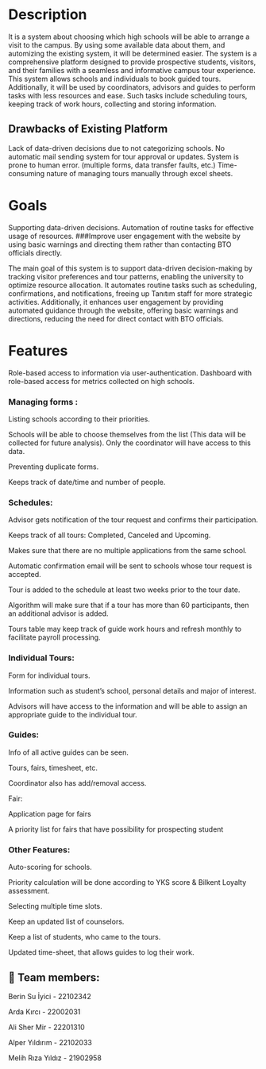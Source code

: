 # Description
It is a system about choosing which high schools will be able to arrange a visit to the campus. By using some available data about them, and automizing the existing system, it will be determined easier.
The system is a comprehensive platform designed to provide prospective students, visitors, and their families with a seamless and informative campus tour experience. This system allows schools and individuals to book guided tours. Additionally, it will be used by coordinators, advisors and guides to perform tasks with less resources and ease. Such tasks include scheduling tours, keeping track of work hours, collecting and storing information.

## Drawbacks of Existing Platform
Lack of data-driven decisions due to not categorizing schools.
No automatic mail sending system for tour approval or updates.
System is prone to human error. (multiple forms, data transfer faults, etc.)
Time-consuming nature of managing tours manually through excel sheets. 

# Goals
Supporting data-driven decisions.
Automation of routine tasks for effective usage of resources.
###Improve user engagement with the website by using basic warnings and directing them rather than contacting BTO officials directly.

The main goal of this system is to support data-driven decision-making by tracking visitor preferences and tour patterns, enabling the university to optimize resource allocation. It automates routine tasks such as scheduling, confirmations, and notifications, freeing up Tanıtım staff for more strategic activities. Additionally, it enhances user engagement by providing automated guidance through the website, offering basic warnings and directions, reducing the need for direct contact with BTO officials.

# Features
Role-based access to information via user-authentication.
Dashboard with role-based access for metrics collected on high schools.
### Managing forms :

Listing schools according to their priorities.

Schools will be able to choose themselves from the list (This data will be collected for future analysis). Only the coordinator will have access to this data.

Preventing duplicate forms.

Keeps track of date/time and number of people.

### Schedules:

Advisor gets notification of the tour request and confirms their participation.

Keeps track of all tours: Completed, Canceled and Upcoming.

Makes sure that there are no multiple applications from the same school.

Automatic confirmation email will be sent to schools whose tour request is accepted.

Tour is added to the schedule at least two weeks prior to the tour date.

Algorithm will make sure that if a tour has more than 60 participants, then an additional advisor is added.

Tours table may keep track of guide work hours and refresh monthly to facilitate payroll processing.

### Individual Tours:

Form for individual tours.

Information such as student’s school, personal details and major of interest.

Advisors will have access to the information and will be able to assign an appropriate guide to the individual tour.

### Guides:

Info of all active guides can be seen.

Tours, fairs, timesheet, etc.

Coordinator also has add/removal access.

Fair:

Application page for fairs

A priority list for fairs that have possibility for prospecting student

### Other Features:

Auto-scoring for schools.

Priority calculation will be done according to YKS score & Bilkent Loyalty assessment.

Selecting multiple time slots.

Keep an updated list of counselors.

Keep a list of students, who came to the tours.

Updated time-sheet, that allows guides to log their work.

## 👥 Team members:

Berin Su İyici - 22102342

Arda Kırcı - 22002031

Ali Sher Mir - 22201310

Alper Yıldırım - 22102033

Melih Rıza Yıldız - 21902958
